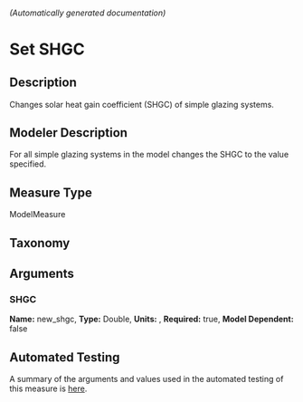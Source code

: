 

###### (Automatically generated documentation)

# Set SHGC

## Description
Changes solar heat gain coefficient (SHGC) of simple glazing systems.

## Modeler Description
For all simple glazing systems in the model changes the SHGC to the value specified.

## Measure Type
ModelMeasure

## Taxonomy


## Arguments


### SHGC

**Name:** new_shgc,
**Type:** Double,
**Units:** ,
**Required:** true,
**Model Dependent:** false






## Automated Testing
A summary of the arguments and values used in the automated testing of this measure is [here](./tests/README.md).
